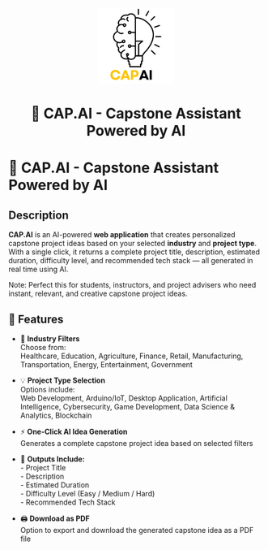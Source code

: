 <p align="center">
  <img src="Logo/CAP AI.png" alt="CAP.AI Logo" width="150"/>
</p>

<h1 align="center">🧠 CAP.AI - Capstone Assistant Powered by AI</h1>




# 🧠 CAP.AI - Capstone Assistant Powered by AI

## Description  
**CAP.AI** is an AI-powered **web application** that creates personalized capstone project ideas based on your selected **industry** and **project type**.  
With a single click, it returns a complete project title, description, estimated duration, difficulty level, and recommended tech stack — all generated in real time using AI.

Note: Perfect this for  students, instructors, and project advisers who need instant, relevant, and creative capstone project ideas.

## 🚀 Features

- 🎯 **Industry Filters**  
  Choose from:  
        Healthcare, Education, Agriculture, Finance, Retail, Manufacturing, Transportation, Energy, Entertainment, Government

- 💡 **Project Type Selection**  
  Options include:  
        Web Development, Arduino/IoT, Desktop Application, Artificial Intelligence, Cybersecurity, Game Development, Data Science & Analytics, Blockchain

- ⚡ **One-Click AI Idea Generation**  
          Generates a complete capstone project idea based on selected filters

- 📄 **Outputs Include:**  
          - Project Title  
          - Description  
          - Estimated Duration  
          - Difficulty Level (Easy / Medium / Hard)  
          - Recommended Tech Stack

- 🖨️ **Download as PDF**  
          Option to export and download the generated capstone idea as a PDF file
